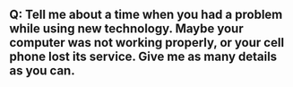 ## Q: Tell me about a time when you had a problem while using new technology. Maybe your computer was not working properly, or your cell phone lost its service. Give me as many details as you can.